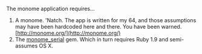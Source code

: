 The monome application requires...

1. A monome. 'Natch. The app is written for my 64, and those assumptions may have been hardcoded here and there. You have been warned. [http://monome.org/](http://monome.org/)
2. The [monome_serial](http://github.com/samaaron/monome_serial) gem. Which in turn requires Ruby 1.9 and semi-assumes OS X.

